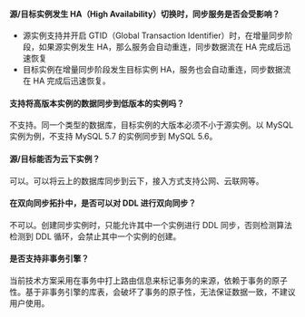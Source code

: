 #### 源/目标实例发生 HA（High Availability）切换时，同步服务是否会受影响？
- 源实例支持并开启 GTID（Global Transaction Identifier）时，在增量同步阶段，如果源实例发生 HA，那么服务会自动重连，同步数据流在 HA 完成后迅速恢复
- 目标实例在增量同步阶段发生目标实例 HA，服务也会自动重连，同步数据流在 HA 完成后迅速恢复。

#### 支持将高版本实例的数据同步到低版本的实例吗？
不支持。同一个类型的数据库，目标实例的大版本必须不小于源实例。以 MySQL 实例为例，不支持 MySQL 5.7 的实例同步到 MySQL 5.6。

#### 源/目标能否为云下实例？
可以。可以将云上的数据库同步到云下，接入方式支持公网、云联网等。

#### 在双向同步拓扑中，是否可以对 DDL 进行双向同步？
不可以。创建同步实例时，只能允许其中一个实例进行 DDL 同步，否则检测算法检测到 DDL 循环，会禁止其中一个实例的创建。

#### 是否支持非事务引擎？
当前技术方案采用在事务中打上路由信息来标记事务的来源，依赖于事务的原子性。基于非事务引擎的库表，会破坏了事务的原子性，无法保证数据一致，不建议用户使用。

